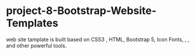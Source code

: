 # project-8-Bootstrap-Website-Templates
 web site tamplate  is built based on CSS3 , HTML, Bootstrap 5, Icon Fonts, , , and other powerful tools.
